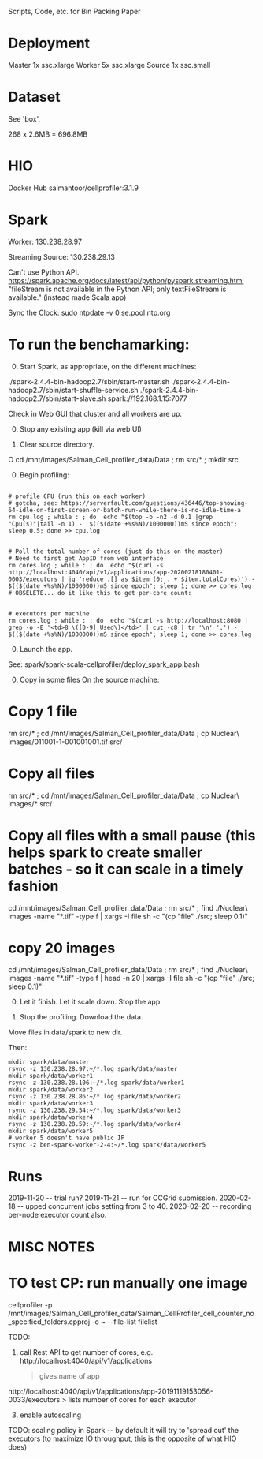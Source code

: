 Scripts, Code, etc. for Bin Packing Paper


# Deployment

Master 1x ssc.xlarge 
Worker 5x ssc.xlarge
Source 1x ssc.small


# Dataset

See 'box'.

268 x 2.6MB = 696.8MB


# HIO
Docker Hub 
salmantoor/cellprofiler:3.1.9


# Spark

Worker:
130.238.28.97

Streaming Source: 
130.238.29.13

Can't use Python API.
https://spark.apache.org/docs/latest/api/python/pyspark.streaming.html
"fileStream is not available in the Python API; only textFileStream is available."
(instead made Scala app)


Sync the Clock:
sudo ntpdate -v 0.se.pool.ntp.org



# To run the benchamarking:

0. Start Spark, as appropriate, on the different machines:

./spark-2.4.4-bin-hadoop2.7/sbin/start-master.sh
./spark-2.4.4-bin-hadoop2.7/sbin/start-shuffle-service.sh 
./spark-2.4.4-bin-hadoop2.7/sbin/start-slave.sh spark://192.168.1.15:7077

Check in Web GUI that cluster and all workers are up.

0. Stop any existing app (kill via web UI)

0. Clear source directory. 

O
cd /mnt/images/Salman_Cell_profiler_data/Data ; rm src/* ; mkdir src 
 
0. Begin profiling:

```

# profile CPU (run this on each worker)
# gotcha, see: https://serverfault.com/questions/436446/top-showing-64-idle-on-first-screen-or-batch-run-while-there-is-no-idle-time-a
rm cpu.log ; while : ; do  echo "$(top -b -n2 -d 0.1 |grep "Cpu(s)"|tail -n 1) -  $(($(date +%s%N)/1000000))mS since epoch"; sleep 0.5; done >> cpu.log


# Poll the total number of cores (just do this on the master)
# Need to first get AppID from web interface
rm cores.log ; while : ; do  echo "$(curl -s http://localhost:4040/api/v1/applications/app-20200218180401-0003/executors | jq 'reduce .[] as $item (0; . + $item.totalCores)') -  $(($(date +%s%N)/1000000))mS since epoch"; sleep 1; done >> cores.log
# OBSELETE... do it like this to get per-core count:


# executors per machine
rm cores.log ; while : ; do  echo "$(curl -s http://localhost:8080 | grep -o -E '<td>8 \([0-9] Used\)</td>' | cut -c8 | tr '\n' ',') -  $(($(date +%s%N)/1000000))mS since epoch"; sleep 1; done >> cores.log
```

0. Launch the app.

See:
 spark/spark-scala-cellprofiler/deploy_spark_app.bash 


0. Copy in some files
On the source machine:


# Copy 1 file
rm src/* ; cd /mnt/images/Salman_Cell_profiler_data/Data ; cp Nuclear\ images/011001-1-001001001.tif src/

# Copy all files
rm src/* ; cd /mnt/images/Salman_Cell_profiler_data/Data ; cp Nuclear\ images/* src/


# Copy all files with a small pause (this helps spark to create smaller batches - so it can scale in a timely fashion
cd /mnt/images/Salman_Cell_profiler_data/Data ; rm src/* ; find ./Nuclear\ images -name "*.tif" -type f | xargs -I file sh -c "(cp \"file\" ./src; sleep 0.1)"

# copy 20 images
cd /mnt/images/Salman_Cell_profiler_data/Data ; rm src/* ; find ./Nuclear\ images -name "*.tif" -type f | head -n 20 | xargs -I file sh -c "(cp \"file\" ./src; sleep 0.1)"

0. Let it finish. Let it scale down. Stop the app.

0. Stop the profiling. Download the data.

Move files in data/spark to new dir.

Then:
```
mkdir spark/data/master
rsync -z 130.238.28.97:~/*.log spark/data/master
mkdir spark/data/worker1
rsync -z 130.238.28.106:~/*.log spark/data/worker1
mkdir spark/data/worker2
rsync -z 130.238.28.86:~/*.log spark/data/worker2
mkdir spark/data/worker3
rsync -z 130.238.29.54:~/*.log spark/data/worker3
mkdir spark/data/worker4
rsync -z 130.238.28.59:~/*.log spark/data/worker4
mkdir spark/data/worker5
# worker 5 doesn't have public IP
rsync -z ben-spark-worker-2-4:~/*.log spark/data/worker5
```



# Runs
2019-11-20 -- trial run?
2019-11-21 -- run for CCGrid submission.
2020-02-18 -- upped concurrent jobs setting from 3 to 40.
2020-02-20 -- recording per-node executor count also. 



# MISC NOTES

# TO test CP: run manually one image
cellprofiler -p /mnt/images/Salman_Cell_profiler_data/Salman_CellProfiler_cell_counter_no_specified_folders.cpproj -o ~ --file-list filelist


TODO: 
1. call Rest API to get number of cores, e.g.
http://localhost:4040/api/v1/applications
    > gives name of app

http://localhost:4040/api/v1/applications/app-20191119153056-0033/executors
    > lists number of cores for each executor


3. enable autoscaling 

TODO: scaling policy in Spark -- by default it will try to 'spread out' the executors (to maximize IO throughput, this is the opposite of what HIO does)
